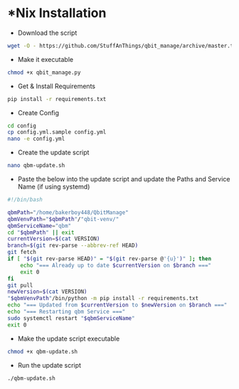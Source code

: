 # \*Nix Installation

* Download the script

```bash
wget -O - https://github.com/StuffAnThings/qbit_manage/archive/master.tar.gz | tar xz --strip=1 "qbit_manage-master"
```

* Make it executable

```bash
chmod +x qbit_manage.py
```

* Get & Install Requirements

```bash
pip install -r requirements.txt
```

* Create Config

```bash
cd config
cp config.yml.sample config.yml
nano -e config.yml
```

* Create the update script

```bash
nano qbm-update.sh
```

* Paste the below into the update script and update the Paths and Service Name (if using systemd)

```bash
#!/bin/bash

qbmPath="/home/bakerboy448/QbitManage"
qbmVenvPath="$qbmPath"/"qbit-venv/"
qbmServiceName="qbm"
cd "$qbmPath" || exit
currentVersion=$(cat VERSION)
branch=$(git rev-parse --abbrev-ref HEAD)
git fetch
if [ "$(git rev-parse HEAD)" = "$(git rev-parse @'{u}')" ]; then
    echo "=== Already up to date $currentVersion on $branch ==="
    exit 0
fi
git pull
newVersion=$(cat VERSION)
"$qbmVenvPath"/bin/python -m pip install -r requirements.txt
echo "=== Updated from $currentVersion to $newVersion on $branch ==="
echo "=== Restarting qbm Service ==="
sudo systemctl restart "$qbmServiceName"
exit 0
```

* Make the update script executable

```bash
chmod +x qbm-update.sh
```

* Run the update script

```bash
./qbm-update.sh
```

